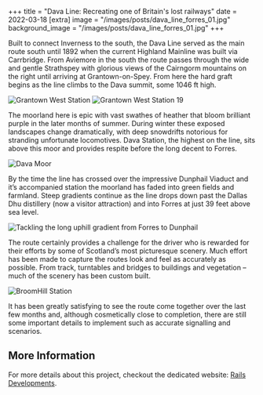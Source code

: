 +++
title = "Dava Line: Recreating one of Britain's lost railways"
date = 2022-03-18
[extra]
image = "/images/posts/dava_line_forres_01.jpg"
background_image = "/images/posts/dava_line_forres_01.jpg"
+++

Built to connect Inverness to the south, the Dava Line served as the main route south until 1892 when the current Highland Mainline was built via Carrbridge. From Aviemore in the south the route passes through the wide and gentle Strathspey with glorious views of the Cairngorm mountains on the right until arriving at Grantown-on-Spey. From here the hard graft begins as the line climbs to the Dava summit, some 1046 ft high. 

![Grantown West Station](http://rails.hamishweir.uk/wp-content/uploads/2020/12/20201219214508_1-2048x1152.jpg)
![Grantown West Station 19](https://www.railscot.co.uk/images/29000/x29004.jpg.pagespeed.ic.Smi9WK-G_G.webp)

The moorland here is epic with vast swathes of heather that bloom brilliant purple in the later months of summer. During winter these exposed landscapes change dramatically, with deep snowdrifts notorious for stranding unfortunate locomotives. Dava Station, the highest on the line, sits above this moor and provides respite before the long decent to Forres.

![Dava Moor](http://rails.hamishweir.uk/wp-content/uploads/2020/12/20201219214847_1-1024x576.jpg)

By the time the line has crossed over the impressive Dunphail Viaduct and it’s accompanied station the moorland has faded into green fields and farmland. Steep gradients continue as the line drops down past the Dallas Dhu distillery (now a visitor attraction) and into Forres at just 39 feet above sea level. 

![Tackling the long uphill gradient from Forres to Dunphail](http://rails.hamishweir.uk/wp-content/uploads/2021/01/Screenshot_SB-The-Speyside-Line_57.55101-3.61010_10-13-05-1024x576.jpg)

The route certainly provides a challenge for the driver who is rewarded for their efforts by some of Scotland’s most picturesque scenery. Much effort has been made to capture the routes look and feel as accurately as possible. From track, turntables and bridges to buildings and vegetation – much of the scenery has been custom built. 

![BroomHill Station](http://rails.hamishweir.uk/wp-content/uploads/2020/12/20201219214208_1-1024x576.jpg)

It has been greatly satisfying to see the route come together over the last few months and, although cosmetically close to completion, there are still some important details to implement such as accurate signalling and scenarios. 

## More Information

For more details about this project, checkout the dedicated website: [Rails Developments](http://rails.hamishweir.uk/).